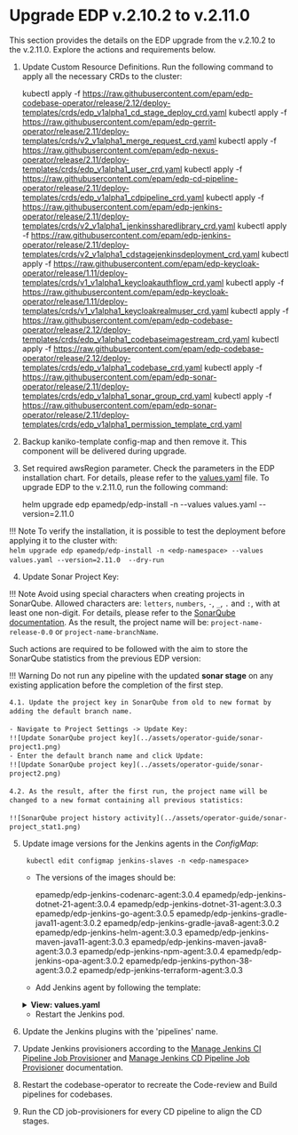# Upgrade EDP v.2.10.2 to v.2.11.0

This section provides the details on the EDP upgrade from the v.2.10.2 to the v.2.11.0. Explore the actions and requirements below.

1. Update Custom Resource Definitions. Run the following command to apply all the necessary CRDs to the cluster:

      kubectl apply -f https://raw.githubusercontent.com/epam/edp-codebase-operator/release/2.12/deploy-templates/crds/edp_v1alpha1_cd_stage_deploy_crd.yaml
      kubectl apply -f https://raw.githubusercontent.com/epam/edp-gerrit-operator/release/2.11/deploy-templates/crds/v2_v1alpha1_merge_request_crd.yaml
      kubectl apply -f https://raw.githubusercontent.com/epam/edp-nexus-operator/release/2.11/deploy-templates/crds/edp_v1alpha1_user_crd.yaml
      kubectl apply -f https://raw.githubusercontent.com/epam/edp-cd-pipeline-operator/release/2.11/deploy-templates/crds/edp_v1alpha1_cdpipeline_crd.yaml
      kubectl apply -f https://raw.githubusercontent.com/epam/edp-jenkins-operator/release/2.11/deploy-templates/crds/v2_v1alpha1_jenkinssharedlibrary_crd.yaml
      kubectl apply -f https://raw.githubusercontent.com/epam/edp-jenkins-operator/release/2.11/deploy-templates/crds/v2_v1alpha1_cdstagejenkinsdeployment_crd.yaml
      kubectl apply -f https://raw.githubusercontent.com/epam/edp-keycloak-operator/release/1.11/deploy-templates/crds/v1_v1alpha1_keycloakauthflow_crd.yaml
      kubectl apply -f https://raw.githubusercontent.com/epam/edp-keycloak-operator/release/1.11/deploy-templates/crds/v1_v1alpha1_keycloakrealmuser_crd.yaml
      kubectl apply -f https://raw.githubusercontent.com/epam/edp-codebase-operator/release/2.12/deploy-templates/crds/edp_v1alpha1_codebaseimagestream_crd.yaml
      kubectl apply -f https://raw.githubusercontent.com/epam/edp-codebase-operator/release/2.12/deploy-templates/crds/edp_v1alpha1_codebase_crd.yaml
      kubectl apply -f https://raw.githubusercontent.com/epam/edp-sonar-operator/release/2.11/deploy-templates/crds/edp_v1alpha1_sonar_group_crd.yaml
      kubectl apply -f https://raw.githubusercontent.com/epam/edp-sonar-operator/release/2.11/deploy-templates/crds/edp_v1alpha1_permission_template_crd.yaml

2. Backup kaniko-template config-map and then remove it. This component will be delivered during upgrade.

3. Set required awsRegion parameter. Check the parameters in the EDP installation chart. For details, please refer to the [values.yaml](https://github.com/epam/edp-install/blob/release/2.11/deploy-templates/values.yaml) file.
To upgrade EDP to the v.2.11.0, run the following command:

      helm upgrade edp epamedp/edp-install -n <edp-namespace> --values values.yaml --version=2.11.0

  !!! Note
      To verify the installation, it is possible to test the deployment before applying it to the cluster with:<br>
      `helm upgrade edp epamedp/edp-install -n <edp-namespace> --values values.yaml --version=2.11.0  --dry-run`

4. Update Sonar Project Key:

  !!! Note
      Avoid using special characters when creating projects in SonarQube. Allowed characters are: `letters`, `numbers`, `-`, `_`, `.` and `:`, with at least one non-digit. For details, please refer to the [SonarQube documentation](https://docs.sonarqube.org/latest/analysis/analysis-parameters/). As the result, the project name will be: `project-name-release-0.0` or `project-name-branchName`.

  Such actions are required to be followed with the aim to store the SonarQube statistics from the previous EDP version:

  !!! Warning
      Do not run any pipeline with the updated **sonar stage** on any existing application before the completion of the first step.

    4.1. Update the project key in SonarQube from old to new format by adding the default branch name.

    - Navigate to Project Settings -> Update Key:
    !![Update SonarQube project key](../assets/operator-guide/sonar-project1.png)
    - Enter the default branch name and click Update:
    !![Update SonarQube project key](../assets/operator-guide/sonar-project2.png)

    4.2. As the result, after the first run, the project name will be changed to a new format containing all previous statistics:

    !![SonarQube project history activity](../assets/operator-guide/sonar-project_stat1.png)

5. Update image versions for the Jenkins agents in the *ConfigMap*:

        kubectl edit configmap jenkins-slaves -n <edp-namespace>

   * The versions of the images should be:

        epamedp/edp-jenkins-codenarc-agent:3.0.4
        epamedp/edp-jenkins-dotnet-21-agent:3.0.4
        epamedp/edp-jenkins-dotnet-31-agent:3.0.3
        epamedp/edp-jenkins-go-agent:3.0.5
        epamedp/edp-jenkins-gradle-java11-agent:3.0.2
        epamedp/edp-jenkins-gradle-java8-agent:3.0.2
        epamedp/edp-jenkins-helm-agent:3.0.3
        epamedp/edp-jenkins-maven-java11-agent:3.0.3
        epamedp/edp-jenkins-maven-java8-agent:3.0.3
        epamedp/edp-jenkins-npm-agent:3.0.4
        epamedp/edp-jenkins-opa-agent:3.0.2
        epamedp/edp-jenkins-python-38-agent:3.0.2
        epamedp/edp-jenkins-terraform-agent:3.0.3

   * Add Jenkins agent by following the template:

    <details>
    <summary><b>View: values.yaml</b></summary>

    ```yaml
    kaniko-docker-template: |-
      <org.csanchez.jenkins.plugins.kubernetes.PodTemplate>
        <inheritFrom></inheritFrom>
        <name>kaniko-docker</name>
        <namespace></namespace>
        <privileged>false</privileged>
        <alwaysPullImage>false</alwaysPullImage>
        <instanceCap>2147483647</instanceCap>
        <slaveConnectTimeout>100</slaveConnectTimeout>
        <idleMinutes>5</idleMinutes>
        <activeDeadlineSeconds>0</activeDeadlineSeconds>
        <label>kaniko-docker</label>
        <serviceAccount>jenkins</serviceAccount>
        <nodeSelector>beta.kubernetes.io/os=linux</nodeSelector>
        <nodeUsageMode>NORMAL</nodeUsageMode>
        <workspaceVolume class="org.csanchez.jenkins.plugins.kubernetes.volumes.workspace.EmptyDirWorkspaceVolume">
            <memory>false</memory>
        </workspaceVolume>
        <volumes/>
        <containers>
            <org.csanchez.jenkins.plugins.kubernetes.ContainerTemplate>
            <name>jnlp</name>
            <image>epamedp/edp-jenkins-kaniko-docker-agent:1.0.4</image>
            <privileged>false</privileged>
            <alwaysPullImage>false</alwaysPullImage>
            <workingDir>/tmp</workingDir>
            <command></command>
            <args>${computer.jnlpmac} ${computer.name}</args>
            <ttyEnabled>false</ttyEnabled>
            <resourceRequestCpu></resourceRequestCpu>
            <resourceRequestMemory></resourceRequestMemory>
            <resourceLimitCpu></resourceLimitCpu>
            <resourceLimitMemory></resourceLimitMemory>
            <envVars>
                <org.csanchez.jenkins.plugins.kubernetes.model.KeyValueEnvVar>
                <key>JAVA_TOOL_OPTIONS</key>
                <value>-XX:+UnlockExperimentalVMOptions -Dsun.zip.disableMemoryMapping=true</value>
                </org.csanchez.jenkins.plugins.kubernetes.model.KeyValueEnvVar>
            </envVars>
            <ports/>
            </org.csanchez.jenkins.plugins.kubernetes.ContainerTemplate>
        </containers>
        <envVars/>
        <annotations/>
        <imagePullSecrets/>
        <podRetention class="org.csanchez.jenkins.plugins.kubernetes.pod.retention.Default"/>
        </org.csanchez.jenkins.plugins.kubernetes.PodTemplate>
    ```

    </details>

   * Restart the Jenkins pod.

6. Update the Jenkins plugins with the 'pipelines' name.
7. Update Jenkins provisioners according to the [Manage Jenkins CI Pipeline Job Provisioner](../operator-guide/manage-jenkins-ci-job-provision.md) and [Manage Jenkins CD Pipeline Job Provisioner](../operator-guide/manage-jenkins-cd-job-provision.md) documentation.

8. Restart the codebase-operator to recreate the Code-review and Build pipelines for codebases.
9. Run the CD job-provisioners for every CD pipeline to align the CD stages.